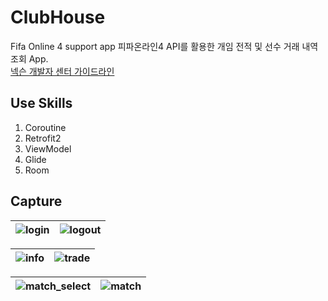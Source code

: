 # ClubHouse
Fifa Online 4 support app
피파온라인4 API를 활용한 개임 전적 및 선수 거래 내역 조회 App.
</br>
[넥슨 개발자 센터 가이드라인](https://developers.nexon.com/fifaonline4/apiList)

## Use Skills
1. Coroutine
2. Retrofit2
3. ViewModel
4. Glide
5. Room

## Capture
![login](https://user-images.githubusercontent.com/65227900/168439140-3b5929fd-b468-4c4c-a944-727de9c31881.jpg) |![logout](https://user-images.githubusercontent.com/65227900/168439144-1820f448-425a-4123-9138-00e1e39c4253.jpg)
--- | --- |

![info](https://user-images.githubusercontent.com/65227900/168439203-d5db4110-8594-4a19-988c-dc4c13c6bafd.jpg) |![trade](https://user-images.githubusercontent.com/65227900/168439213-f4a748bf-a60e-4928-9c9e-cb6772e9e82f.jpg)
--- | --- |

![match_select](https://user-images.githubusercontent.com/65227900/168439220-0e8e4dd5-8178-46d3-ba7a-7480e96363df.jpg) |![match](https://user-images.githubusercontent.com/65227900/168439226-adc314fb-79ae-4760-954e-ac99715490ea.jpg)
--- | --- |
